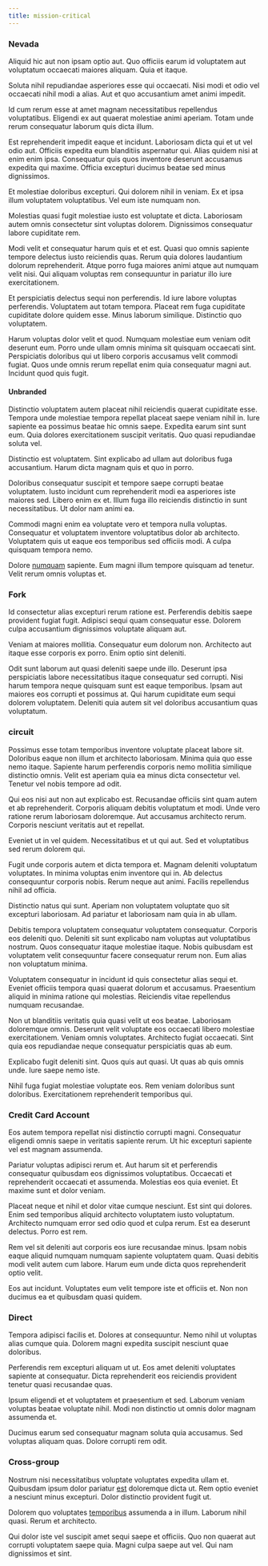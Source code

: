 ```yaml
---
title: mission-critical
---
```


### Nevada

Aliquid hic aut non ipsam optio aut. Quo officiis earum id voluptatem aut voluptatum occaecati maiores aliquam. Quia et itaque.

Soluta nihil repudiandae asperiores esse qui occaecati. Nisi modi et odio vel occaecati nihil modi a alias. Aut et quo accusantium amet animi impedit.

Id cum rerum esse at amet magnam necessitatibus repellendus voluptatibus. Eligendi ex aut quaerat molestiae animi aperiam. Totam unde rerum consequatur laborum quis dicta illum.

Est reprehenderit impedit eaque et incidunt. Laboriosam dicta qui et ut vel odio aut. Officiis expedita eum blanditiis aspernatur qui. Alias quidem nisi at enim enim ipsa. Consequatur quis quos inventore deserunt accusamus expedita qui maxime. Officia excepturi ducimus beatae sed minus dignissimos.

Et molestiae doloribus excepturi. Qui dolorem nihil in veniam. Ex et ipsa illum voluptatem voluptatibus. Vel eum iste numquam non.

Molestias quasi fugit molestiae iusto est voluptate et dicta. Laboriosam autem omnis consectetur sint voluptas dolorem. Dignissimos consequatur labore cupiditate rem.

Modi velit et consequatur harum quis et et est. Quasi quo omnis sapiente tempore delectus iusto reiciendis quas. Rerum quia dolores laudantium dolorum reprehenderit. Atque porro fuga maiores animi atque aut numquam velit nisi. Qui aliquam voluptas rem consequuntur in pariatur illo iure exercitationem.

Et perspiciatis delectus sequi non perferendis. Id iure labore voluptas perferendis. Voluptatem aut totam tempora. Placeat rem fuga cupiditate cupiditate dolore quidem esse. Minus laborum similique. Distinctio quo voluptatem.

Harum voluptas dolor velit et quod. Numquam molestiae eum veniam odit deserunt eum. Porro unde ullam omnis minima sit quisquam occaecati sint. Perspiciatis doloribus qui ut libero corporis accusamus velit commodi fugiat. Quos unde omnis rerum repellat enim quia consequatur magni aut. Incidunt quod quis fugit.

#### Unbranded

Distinctio voluptatem autem placeat nihil reiciendis quaerat cupiditate esse. Tempora unde molestiae tempora repellat placeat saepe veniam nihil in. Iure sapiente ea possimus beatae hic omnis saepe. Expedita earum sint sunt eum. Quia dolores exercitationem suscipit veritatis. Quo quasi repudiandae soluta vel.

Distinctio est voluptatem. Sint explicabo ad ullam aut doloribus fuga accusantium. Harum dicta magnam quis et quo in porro.

Doloribus consequatur suscipit et tempore saepe corrupti beatae voluptatem. Iusto incidunt cum reprehenderit modi ea asperiores iste maiores sed. Libero enim ex et. Illum fuga illo reiciendis distinctio in sunt necessitatibus. Ut dolor nam animi ea.

Commodi magni enim ea voluptate vero et tempora nulla voluptas. Consequatur et voluptatem inventore voluptatibus dolor ab architecto. Voluptatem quis ut eaque eos temporibus sed officiis modi. A culpa quisquam tempora nemo.

Dolore [numquam](/facere/adipisci/quantifying_tasty_rubber_pants.md) sapiente. Eum magni illum tempore quisquam ad tenetur. Velit rerum omnis voluptas et.

### Fork

Id consectetur alias excepturi rerum ratione est. Perferendis debitis saepe provident fugiat fugit. Adipisci sequi quam consequatur esse. Dolorem culpa accusantium dignissimos voluptate aliquam aut.

Veniam at maiores mollitia. Consequatur eum dolorum non. Architecto aut itaque esse corporis ex porro. Enim optio sint deleniti.

Odit sunt laborum aut quasi deleniti saepe unde illo. Deserunt ipsa perspiciatis labore necessitatibus itaque consequatur sed corrupti. Nisi harum tempora neque quisquam sunt est eaque temporibus. Ipsam aut maiores eos corrupti et possimus at. Qui harum cupiditate eum sequi dolorem voluptatem. Deleniti quia autem sit vel doloribus accusantium quas voluptatum.

### circuit

Possimus esse totam temporibus inventore voluptate placeat labore sit. Doloribus eaque non illum et architecto laboriosam. Minima quia quo esse nemo itaque. Sapiente harum perferendis corporis nemo mollitia similique distinctio omnis. Velit est aperiam quia ea minus dicta consectetur vel. Tenetur vel nobis tempore ad odit.

Qui eos nisi aut non aut explicabo est. Recusandae officiis sint quam autem et ab reprehenderit. Corporis aliquam debitis voluptatum et modi. Unde vero ratione rerum laboriosam doloremque. Aut accusamus architecto rerum. Corporis nesciunt veritatis aut et repellat.

Eveniet ut in vel quidem. Necessitatibus et ut qui aut. Sed et voluptatibus sed rerum dolorem qui.

Fugit unde corporis autem et dicta tempora et. Magnam deleniti voluptatum voluptates. In minima voluptas enim inventore qui in. Ab delectus consequuntur corporis nobis. Rerum neque aut animi. Facilis repellendus nihil ad officia.

Distinctio natus qui sunt. Aperiam non voluptatem voluptate quo sit excepturi laboriosam. Ad pariatur et laboriosam nam quia in ab ullam.

Debitis tempora voluptatem consequatur voluptatem consequatur. Corporis eos deleniti quo. Deleniti sit sunt explicabo nam voluptas aut voluptatibus nostrum. Quos consequatur itaque molestiae itaque. Nobis quibusdam est voluptatem velit consequuntur facere consequatur rerum non. Eum alias non voluptatum minima.

Voluptatem consequatur in incidunt id quis consectetur alias sequi et. Eveniet officiis tempora quasi quaerat dolorum et accusamus. Praesentium aliquid in minima ratione qui molestias. Reiciendis vitae repellendus numquam recusandae.

Non ut blanditiis veritatis quia quasi velit ut eos beatae. Laboriosam doloremque omnis. Deserunt velit voluptate eos occaecati libero molestiae exercitationem. Veniam omnis voluptates. Architecto fugiat occaecati. Sint quia eos repudiandae neque consequatur perspiciatis quas ab eum.

Explicabo fugit deleniti sint. Quos quis aut quasi. Ut quas ab quis omnis unde. Iure saepe nemo iste.

Nihil fuga fugiat molestiae voluptate eos. Rem veniam doloribus sunt doloribus. Exercitationem reprehenderit temporibus qui.

### Credit Card Account

Eos autem tempora repellat nisi distinctio corrupti magni. Consequatur eligendi omnis saepe in veritatis sapiente rerum. Ut hic excepturi sapiente vel est magnam assumenda.

Pariatur voluptas adipisci rerum et. Aut harum sit et perferendis consequatur quibusdam eos dignissimos voluptatibus. Occaecati et reprehenderit occaecati et assumenda. Molestias eos quia eveniet. Et maxime sunt et dolor veniam.

Placeat neque et nihil et dolor vitae cumque nesciunt. Est sint qui dolores. Enim sed temporibus aliquid architecto voluptatem iusto voluptatum. Architecto numquam error sed odio quod et culpa rerum. Est ea deserunt delectus. Porro est rem.

Rem vel sit deleniti aut corporis eos iure recusandae minus. Ipsam nobis eaque aliquid numquam numquam sapiente voluptatem quam. Quasi debitis modi velit autem cum labore. Harum eum unde dicta quos reprehenderit optio velit.

Eos aut incidunt. Voluptates eum velit tempore iste et officiis et. Non non ducimus ea et quibusdam quasi quidem.

### Direct

Tempora adipisci facilis et. Dolores at consequuntur. Nemo nihil ut voluptas alias cumque quia. Dolorem magni expedita suscipit nesciunt quae doloribus.

Perferendis rem excepturi aliquam ut ut. Eos amet deleniti voluptates sapiente at consequatur. Dicta reprehenderit eos reiciendis provident tenetur quasi recusandae quas.

Ipsum eligendi et et voluptatem et praesentium et sed. Laborum veniam voluptas beatae voluptate nihil. Modi non distinctio ut omnis dolor magnam assumenda et.

Ducimus earum sed consequatur magnam soluta quia accusamus. Sed voluptas aliquam quas. Dolore corrupti rem odit.

### Cross-group

Nostrum nisi necessitatibus voluptate voluptates expedita ullam et. Quibusdam ipsum dolor pariatur [est](/eos/est/neque/awesome_steel_shirt_plastic_mobile.md) doloremque dicta ut. Rem optio eveniet a nesciunt minus excepturi. Dolor distinctio provident fugit ut.

Dolorem quo voluptates [temporibus](/aspernatur/strategist_silver.md) assumenda a in illum. Laborum nihil quasi. Rerum et architecto.

Qui dolor iste vel suscipit amet sequi saepe et officiis. Quo non quaerat aut corrupti voluptatem saepe quia. Magni culpa saepe aut vel. Qui nam dignissimos et sint.
